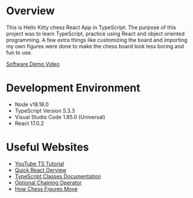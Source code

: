 # Overview

This is Hello Kitty chess React App in TypeScript.
The purpose of this project was to learn TypeScript, practice using React and object oriented programming. A few extra things like customizing the board and importing my own figures were done to make the chess board look less boring and fun to use.

[Software Demo Video](https://youtu.be/Ypv5wjwswR4)

# Development Environment
* Node v18.18.0
* TypeScript Version 5.3.3
* Visual Studio Code 1.85.0 (Universal)
* React 17.0.2

# Useful Websites

* [ YouTube TS Tutorial](https://youtu.be/ahCwqrYpIuM?si=97csytKTDU9vRRmh)
* [ Quick React Oerview ](https://youtu.be/SqcY0GlETPk?si=ajsVFrJCl-Jb6dJW)
* [ TypeScript Classes Documentation ](https://www.typescriptlang.org/docs/handbook/classes.html)
* [ Optional Chaining Operator ](https://developer.mozilla.org/en-US/docs/Web/JavaScript/Reference/Operators/Optional_chaining)
* [ How Chess Figures Move ](https://www.chess.com/terms/chess-pieces#:~:text=Rook%20%2D%20Moves%20any%20number%20of,can%20move%20two%20squares%20forward.)
